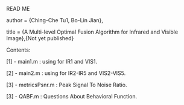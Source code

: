 READ ME

author = {Ching-Che Tu1, Bo-Lin Jian},

title = {A Multi-level Optimal Fusion Algorithm for Infrared and Visible Image},{Not yet published}

Contents:

[1] - main1.m : using for IR1 and VIS1.

[2] - main2.m : using for IR2-IR5 and VIS2-VIS5.

[3] - metricsPsnr.m : Peak Signal To Noise Ratio.

[3] - QABF.m : Questions About Behavioral Function.
